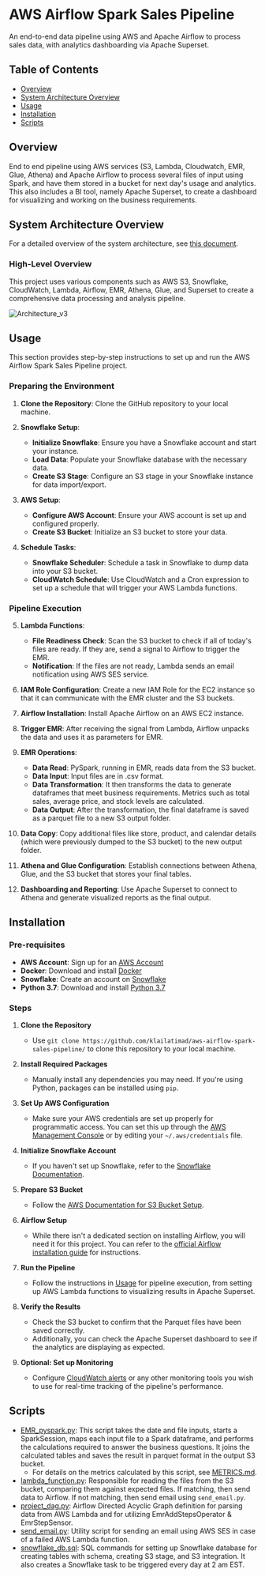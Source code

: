# AWS Airflow Spark Sales Pipeline

An end-to-end data pipeline using AWS and Apache Airflow to process sales data, with analytics dashboarding via Apache Superset.

## Table of Contents

- [Overview](#overview)
- [System Architecture Overview](#system-architecture-overview)
- [Usage](#usage)
- [Installation](#installation)
- [Scripts](#scripts)

## Overview
End to end pipeline using AWS services (S3, Lambda, Cloudwatch, EMR, Glue, Athena) and Apache Airflow to process several files of input using Spark, and have them stored in a bucket for next day's usage and analytics. This also includes a BI tool, namely Apache Superset, to create a dashboard for visualizing and working on the business requirements.

## System Architecture Overview

For a detailed overview of the system architecture, see [this document](docs/SystemArchitecture.md).

### High-Level Overview

This project uses various components such as AWS S3, Snowflake, CloudWatch, Lambda, Airflow, EMR, Athena, Glue, and Superset to create a comprehensive data processing and analysis pipeline.

![Architecture_v3](https://github.com/klailatimad/midterm-project-aws-airflow/assets/122483291/209bd8be-7c92-465d-871a-2360b7aa5717)

## Usage

This section provides step-by-step instructions to set up and run the AWS Airflow Spark Sales Pipeline project.

### Preparing the Environment

1. **Clone the Repository**: Clone the GitHub repository to your local machine.

2. **Snowflake Setup**:
   - **Initialize Snowflake**: Ensure you have a Snowflake account and start your instance.
   - **Load Data**: Populate your Snowflake database with the necessary data.
   - **Create S3 Stage**: Configure an S3 stage in your Snowflake instance for data import/export.

3. **AWS Setup**:
   - **Configure AWS Account**: Ensure your AWS account is set up and configured properly.
   - **Create S3 Bucket**: Initialize an S3 bucket to store your data.

4. **Schedule Tasks**:
   - **Snowflake Scheduler**: Schedule a task in Snowflake to dump data into your S3 bucket.
   - **CloudWatch Schedule**: Use CloudWatch and a Cron expression to set up a schedule that will trigger your AWS Lambda functions.

### Pipeline Execution

5. **Lambda Functions**:
   - **File Readiness Check**: Scan the S3 bucket to check if all of today's files are ready. If they are, send a signal to Airflow to trigger the EMR.
   - **Notification**: If the files are not ready, Lambda sends an email notification using AWS SES service.

6. **IAM Role Configuration**: Create a new IAM Role for the EC2 instance so that it can communicate with the EMR cluster and the S3 buckets.

7. **Airflow Installation**: Install Apache Airflow on an AWS EC2 instance.

8. **Trigger EMR**: After receiving the signal from Lambda, Airflow unpacks the data and uses it as parameters for EMR.

9. **EMR Operations**:
   - **Data Read**: PySpark, running in EMR, reads data from the S3 bucket.
   - **Data Input**: Input files are in .csv format.
   - **Data Transformation**: It then transforms the data to generate dataframes that meet business requirements. Metrics such as total sales, average price, and stock levels are calculated.
   - **Data Output**: After the transformation, the final dataframe is saved as a parquet file to a new S3 output folder.

10. **Data Copy**: Copy additional files like store, product, and calendar details (which were previously dumped to the S3 bucket) to the new output folder.

11. **Athena and Glue Configuration**: Establish connections between Athena, Glue, and the S3 bucket that stores your final tables.

12. **Dashboarding and Reporting**: Use Apache Superset to connect to Athena and generate visualized reports as the final output.


## Installation

### Pre-requisites

- **AWS Account**: Sign up for an [AWS Account](https://aws.amazon.com/)
- **Docker**: Download and install [Docker](https://www.docker.com/products/docker-desktop)
- **Snowflake**: Create an account on [Snowflake](https://www.snowflake.com/)
- **Python 3.7**: Download and install [Python 3.7](https://www.python.org/downloads/)

### Steps

1. **Clone the Repository**
   - Use `git clone https://github.com/klailatimad/aws-airflow-spark-sales-pipeline/` to clone this repository to your local machine.

2. **Install Required Packages**
   - Manually install any dependencies you may need. If you're using Python, packages can be installed using `pip`.

3. **Set Up AWS Configuration**
   - Make sure your AWS credentials are set up properly for programmatic access. You can set this up through the [AWS Management Console](https://aws.amazon.com/console/) or by editing your `~/.aws/credentials` file.

4. **Initialize Snowflake Account**
   - If you haven't set up Snowflake, refer to the [Snowflake Documentation](https://docs.snowflake.com/en/user-guide/intro-key-concepts.html).

5. **Prepare S3 Bucket**
   - Follow the [AWS Documentation for S3 Bucket Setup](https://docs.aws.amazon.com/AmazonS3/latest/userguide/creating-bucket.html).

6. **Airflow Setup**
   - While there isn't a dedicated section on installing Airflow, you will need it for this project. You can refer to the [official Airflow installation guide](https://airflow.apache.org/docs/apache-airflow/stable/start.html) for instructions.

7. **Run the Pipeline**
   - Follow the instructions in [Usage](#usage) for pipeline execution, from setting up AWS Lambda functions to visualizing results in Apache Superset.

8. **Verify the Results**
   - Check the S3 bucket to confirm that the Parquet files have been saved correctly. 
   - Additionally, you can check the Apache Superset dashboard to see if the analytics are displaying as expected.

9. **Optional: Set up Monitoring**
   - Configure [CloudWatch alerts](https://docs.aws.amazon.com/AmazonCloudWatch/latest/monitoring/WhatIsCloudWatch.html) or any other monitoring tools you wish to use for real-time tracking of the pipeline's performance.


## Scripts

- [EMR_pyspark.py](EMR_pyspark.py): This script takes the date and file inputs, starts a SparkSession, maps each input file to a Spark dataframe, and performs the calculations required to answer the business questions. It joins the calculated tables and saves the result in parquet format in the output S3 bucket.
  - For details on the metrics calculated by this script, see [METRICS.md](/docs/METRICS.md).
- [lambda_function.py](lambda_function.py): Responsible for reading the files from the S3 bucket, comparing them against expected files. If matching, then send data to Airflow. If not matching, then send email using `send_email.py`.
- [project_dag.py](project_dag.py): Airflow Directed Acyclic Graph definition for parsing data from AWS Lambda and for utilizing EmrAddStepsOperator & EmrStepSensor.
- [send_email.py](send_email.py): Utility script for sending an email using AWS SES in case of a failed AWS Lambda function.
- [snowflake_db.sql](snowflake_db.sql): SQL commands for setting up Snowflake database for creating tables with schema, creating S3 stage, and S3 integration. It also creates a Snowflake task to be triggered every day at 2 am EST.
